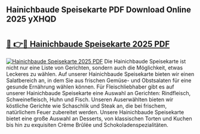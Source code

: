 ## Hainichbaude Speisekarte PDF Download Online 2025 yXHQD

# <h2><a href="http://gcd27v.nevu.top/?p=Hainichbaude+Speisekarte">🔗 👉🔴 Hainichbaude Speisekarte 2025 PDF</a></h2>

[![Hainichbaude Speisekarte 2025 PDF](https://i.imgur.com/dBaPXMq.png)](http://gcd27v.nevu.top/?p=Hainichbaude+Speisekarte)
Die Hainichbaude Speisekarte ist nicht nur eine Liste von Gerichten, sondern auch die Möglichkeit, etwas Leckeres zu wählen. Auf unserer Hainichbaude Speisekarte bieten wir einen Salatbereich an, in dem Sie aus frischen Gemüse- und Obstsalaten für eine gesunde Ernährung wählen können. Für Fleischliebhaber gibt es auf unserer Hainichbaude Speisekarte eine Auswahl an Gerichten: Rindfleisch, Schweinefleisch, Huhn und Fisch. Unseren Auserwählten bieten wir köstliche Gerichte wie Schaschlik und Steak an, die bei frischem, natürlichem Feuer zubereitet werden. Unsere Hainichbaude Speisekarte bietet eine große Auswahl an Desserts, von klassischen Torten und Kuchen bis hin zu exquisiten Crème Brûlée und Schokoladenspezialitäten.
